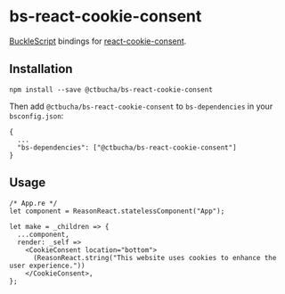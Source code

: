 # bs-react-cookie-consent
[BuckleScript](https://bucklescript.github.io/) bindings for [react-cookie-consent](https://github.com/Mastermindzh/react-cookie-consent).

## Installation

```
npm install --save @ctbucha/bs-react-cookie-consent
```

Then add `@ctbucha/bs-react-cookie-consent` to `bs-dependencies` in your
`bsconfig.json`:

```
{
  ...
  "bs-dependencies": ["@ctbucha/bs-react-cookie-consent"]
}
```

## Usage
```reason
/* App.re */
let component = ReasonReact.statelessComponent("App");

let make = _children => {
  ...component,
  render: _self =>
    <CookieConsent location="bottom">
      (ReasonReact.string("This website uses cookies to enhance the user experience."))
    </CookieConsent>,
};
```
